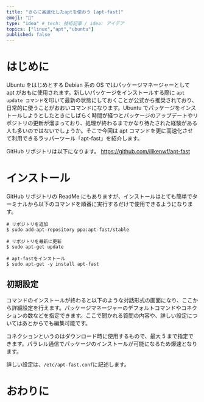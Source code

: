 ```yaml
---
title: "さらに高速化したaptを使おう [apt-fast]"
emoji: "🌊"
type: "idea" # tech: 技術記事 / idea: アイデア
topics: ["linux","apt","ubuntu"]
published: false
---
```


# はじめに

Ubuntu をはじめとする Debian 系の OS ではパッケージマネージャーとして apt がおもに使用されます。新しいパッケージをインストールする際に `apt update コマンド`を叩いて最新の状態にしておくことが公式から推奨されており、日常的に使うことがおおいコマンドになります。Ubuntu でパッケージをインストールしようとしたときにしばらく時間が経つとパッケージのアップデートやリポジトリの更新が溜まっており、処理が終わるまでかなり待たされた経験がある人も多いのではないでしょうか。そこで今回は apt コマンドを更に高速化させて利用できるラッパーツール「apt-fast」を紹介します。

GitHub リポジトリは以下になります。
https://github.com/ilikenwf/apt-fast

# インストール

GitHub リポジトリの ReadMe にもありますが、インストールはとても簡単でターミナルから以下のコマンドを順番に実行するだけで使用できるようになります。

```shell
# リポジトリを追加
$ sudo add-apt-repository ppa:apt-fast/stable

# リポジトリを最新に更新
$ sudo apt-get update

# apt-fastをインストール
$ sudo apt-get -y install apt-fast
```
## 初期設定

コマンドのインストールが終わると以下のような対話形式の画面になり、ここから詳細設定を行えます。パッケージマネージャーのデフォルトコマンドやコネクションの数などを指定できます。ここで聞かれる質問の内容や、詳しい設定についてはあとからでも編集可能です。

コネクションというのはダウンロード時に使用するもので、最大 5 まで指定できます。パラレル通信でパッケージのインストールが可能になるため爆速となります。

詳しい設定は、`/etc/apt-fast.conf`に記述します。

# おわりに